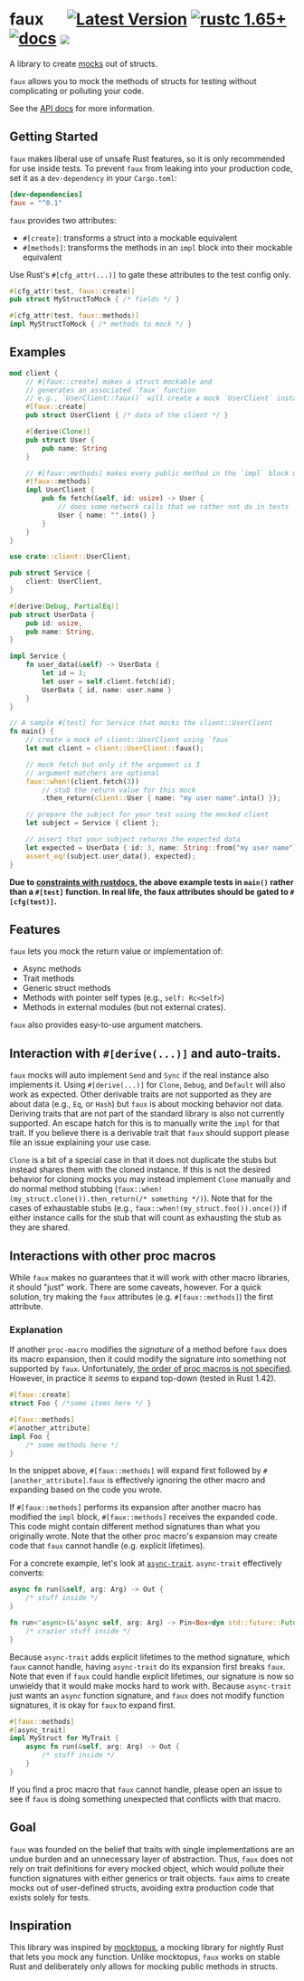 # faux &emsp; [![Latest Version]][crates.io] [![rustc 1.65+]][Rust 1.65] [![docs]][api docs] ![][build]

A library to create [mocks] out of structs.

`faux` allows you to mock the methods of structs for testing without
complicating or polluting your code.

See the [API docs] for more information.

## Getting Started

`faux` makes liberal use of unsafe Rust features, so it is only
recommended for use inside tests. To prevent `faux` from leaking into
your production code, set it as a `dev-dependency` in your
`Cargo.toml`:

```toml
[dev-dependencies]
faux = "^0.1"
```
`faux` provides two attributes:
* `#[create]`: transforms a struct into a mockable equivalent
* `#[methods]`: transforms the methods in an `impl` block into their
  mockable equivalent

Use Rust's `#[cfg_attr(...)]` to gate these attributes to the test
config only.

```rust
#[cfg_attr(test, faux::create)]
pub struct MyStructToMock { /* fields */ }

#[cfg_attr(test, faux::methods)]
impl MyStructToMock { /* methods to mock */ }
```

## Examples

```rust
mod client {
    // #[faux::create] makes a struct mockable and
    // generates an associated `faux` function
    // e.g., `UserClient::faux()` will create a mock `UserClient` instance
    #[faux::create]
    pub struct UserClient { /* data of the client */ }

    #[derive(Clone)]
    pub struct User {
        pub name: String
    }

    // #[faux::methods] makes every public method in the `impl` block mockable
    #[faux::methods]
    impl UserClient {
        pub fn fetch(&self, id: usize) -> User {
            // does some network calls that we rather not do in tests
            User { name: "".into() }
        }
    }
}

use crate::client::UserClient;

pub struct Service {
    client: UserClient,
}

#[derive(Debug, PartialEq)]
pub struct UserData {
    pub id: usize,
    pub name: String,
}

impl Service {
    fn user_data(&self) -> UserData {
        let id = 3;
        let user = self.client.fetch(id);
        UserData { id, name: user.name }
    }
}

// A sample #[test] for Service that mocks the client::UserClient
fn main() {
    // create a mock of client::UserClient using `faux`
    let mut client = client::UserClient::faux();

    // mock fetch but only if the argument is 3
    // argument matchers are optional
    faux::when!(client.fetch(3))
        // stub the return value for this mock
        .then_return(client::User { name: "my user name".into() });

    // prepare the subject for your test using the mocked client
    let subject = Service { client };

    // assert that your subject returns the expected data
    let expected = UserData { id: 3, name: String::from("my user name") };
    assert_eq!(subject.user_data(), expected);
}
```

**Due to [constraints with rustdocs], the above example tests in
`main()` rather than a `#[test]` function. In real life, the faux
attributes should be gated to `#[cfg(test)]`.**

## Features
`faux` lets you mock the return value or implementation of:

* Async methods
* Trait methods
* Generic struct methods
* Methods with pointer self types (e.g., `self: Rc<Self>`)
* Methods in external modules (but not external crates).

`faux` also provides easy-to-use argument matchers.

## Interaction with `#[derive(...)]` and auto-traits.

`faux` mocks will auto implement `Send` and `Sync` if the real
instance also implements it. Using `#[derive(...)]` for `Clone`,
`Debug`, and `Default` will also work as expected. Other derivable
traits are not supported as they are about data (e.g., `Eq`, or
`Hash`) but `faux` is about mocking behavior not data. Deriving traits
that are not part of the standard library is also not currently
supported. An escape hatch for this is to manually write the `impl`
for that trait. If you believe there is a derivable trait that `faux`
should support please file an issue explaining your use case.

`Clone` is a bit of a special case in that it does not duplicate the
stubs but instead shares them with the cloned instance. If this is not
the desired behavior for cloning mocks you may instead implement
`Clone` manually and do normal method stubbing
(`faux::when!(my_struct.clone()).then_return(/* something */)`). Note
that for the cases of exhaustable stubs (e.g.,
`faux::when!(my_struct.foo()).once()`) if either instance calls for
the stub that will count as exhausting the stub as they are shared.

## Interactions with other proc macros

While `faux` makes no guarantees that it will work with other macro
libraries, it should "just" work. There are some caveats, however. For
a quick solution, try making the `faux` attributes (e.g.
`#[faux::methods]`) the first attribute.

### Explanation

If another `proc-macro` modifies the *signature* of a method before
`faux` does its macro expansion, then it could modify the signature
into something not supported by `faux`. Unfortunately, [the order of
proc macros is not specified]. However, in practice it *seems* to
expand top-down (tested in Rust 1.42).

```rust ignore
#[faux::create]
struct Foo { /*some items here */ }

#[faux::methods]
#[another_attribute]
impl Foo {
    /* some methods here */
}
```

In the snippet above, `#[faux::methods]` will expand first followed by
`#[another_attribute]`.`faux` is effectively ignoring the other macro
and expanding based on the code you wrote.

If `#[faux::methods]` performs its expansion after another macro has
modified the `impl` block, `#[faux::methods]` receives the expanded
code. This code might contain different method signatures than what
you originally wrote. Note that the other proc macro's expansion may
create code that `faux` cannot handle (e.g. explicit lifetimes).

For a concrete example, let's look at
[`async-trait`](https://github.com/dtolnay/async-trait). `async-trait` effectively converts:

```rust ignore
async fn run(&self, arg: Arg) -> Out {
    /* stuff inside */
}
```

```rust ignore
fn run<'async>(&'async self, arg: Arg) -> Pin<Box<dyn std::future::Future<Output = Out> + Send + 'async>> {
    /* crazier stuff inside */
}
```

Because `async-trait` adds explicit lifetimes to the method signature,
which `faux` cannot handle, having `async-trait` do its expansion
first breaks `faux`. Note that even if `faux` could handle explicit
lifetimes, our signature is now so unwieldy that it would make mocks
hard to work with. Because `async-trait` just wants an `async`
function signature, and `faux` does not modify function signatures, it
is okay for `faux` to expand first.

```rust ignore
#[faux::methods]
#[async_trait]
impl MyStruct for MyTrait {
    async fn run(&self, arg: Arg) -> Out {
        /* stuff inside */
    }
}
```

If you find a proc macro that `faux` cannot handle, please open an
issue to see if `faux` is doing something unexpected that conflicts
with that macro.

## Goal

`faux` was founded on the belief that traits with single
implementations are an undue burden and an unnecessary layer of
abstraction. Thus, `faux` does not rely on trait definitions for every
mocked object, which would pollute their function signatures with
either generics or trait objects. `faux` aims to create mocks out of
user-defined structs, avoiding extra production code that exists
solely for tests.

## Inspiration

This library was inspired by [mocktopus], a mocking library for
nightly Rust that lets you mock any function. Unlike mocktopus, `faux`
works on stable Rust and deliberately only allows for mocking public
methods in structs.

[Latest Version]: https://img.shields.io/crates/v/faux.svg
[crates.io]: https://crates.io/crates/faux
[rustc 1.65+]: https://img.shields.io/badge/rustc-1.65+-blue.svg
[Rust 1.65]: https://blog.rust-lang.org/2022/11/03/Rust-1.65.0/
[Latest Version]: https://img.shields.io/crates/v/faux.svg
[docs]: https://img.shields.io/badge/api-docs-blue.svg
[api docs]: https://docs.rs/faux/
[mocktopus]: https://github.com/CodeSandwich/Mocktopus
[build]: https://github.com/nrxus/faux/workflows/test/badge.svg
[constraints with rustdocs]: https://github.com/rust-lang/rust/issues/45599
[the order of proc macros is not specified]: https://github.com/rust-lang/reference/issues/578
[mocks]: https://martinfowler.com/articles/mocksArentStubs.html
